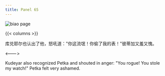 ```yaml
---
title: Panel 65
---
```


 ![biao page](./../../../images/biao/seifert0726_biao_0059_065.jpg)

{{< columns >}}



库兑耶尔也认出了他，怒吼道："你这流氓！你偷了我的表！"彼蒂加又羞又愧。

<--->


Kudeyar also recognized Petka and shouted in anger: "You rogue! You stole my watch!" Petka felt very ashamed.